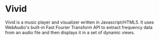 # Vivid

Vivid is a music player and visualizer written in Javascript/HTML5. It uses 
WebAudio's built-in Fast Fourier Transform API to extract frequency data from an
audio file and then displays it in a set of dynamic views.
